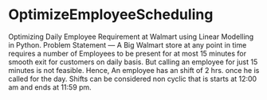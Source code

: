 # OptimizeEmployeeScheduling
Optimizing Daily Employee Requirement at Walmart using Linear Modelling in Python. Problem Statement — A Big Walmart store at any point in time requires a number of Employees to be present for at most 15 minutes for smooth exit for customers on daily basis. But calling an employee for just 15 minutes is not feasible. Hence, An employee has an shift of 2 hrs. once he is called for the day. Shifts can be considered non cyclic that is starts at 12:00 am and ends at 11:59 pm.
